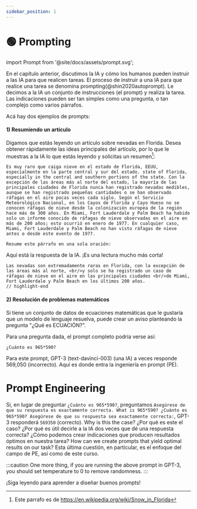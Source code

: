```yaml
---
sidebar_position: 1
---
```


# 🟢 Prompting

import Prompt from '@site/docs/assets/prompt.svg';

<div style={{textAlign: 'center'}}>
  <Prompt style={{width:"100%",height:"300px",verticalAlign:"top"}}/>
</div>

En el capítulo anterior, discutimos la IA y cómo los humanos pueden instruir a las IA para que realicen tareas. El proceso de instruir a una IA para que realice una tarea se denomina prompting(@shin2020autoprompt). Le decimos a la IA un conjunto de instrucciones (el prompt) y realiza la tarea. Las indicaciones pueden ser tan simples como una pregunta, o tan complejo como varios párrafos.

Acá hay dos ejemplos de prompts:

#### 1) Resumiendo un artículo

Digamos que estás leyendo un artículo sobre nevadas en Florida. Desea obtener rápidamente las ideas principales del artículo, por lo que le muestras a la IA lo que estás leyendo y solicitas un resumen[^2]:

```
Es muy raro que caiga nieve en el estado de Florida, EEUU, especialmente en la parte central y sur del estado. state of Florida, especially in the central and southern portions of the state. Con la excepción de las áreas más al norte del estado, la mayoría de las principales ciudades de Florida nunca han registrado nevadas medibles, aunque se han registrado pequeñas cantidades o se han observado ráfagas en el aire pocas veces cada siglo. Según el Servicio Meteorológico Nacional, en los Cayos de Florida y Cayo Hueso no se conocen ráfagas de nieve desde la colonización europea de la región hace más de 300 años. En Miami, Fort Lauderdale y Palm Beach ha habido solo un informe conocido de ráfagas de nieve observadas en el aire en más de 200 años; esto ocurrió en enero de 1977. En cualquier caso, Miami, Fort Lauderdale y Palm Beach no han visto ráfagas de nieve antes o desde este evento de 1977.

Resume este párrafo en una sola oración:
```

Aquí está la respuesta de la IA. ¡Es una lectura mucho más corta!

```text
Las nevadas son extremadamente raras en Florida, con la excepción de las áreas más al norte, <br/>y solo se ha registrado un caso de ráfagas de nieve en el aire en las principales ciudades <br/>de Miami, Fort Lauderdale y Palm Beach en los últimos 200 años.
// highlight-end
```

#### 2) Resolución de problemas matemáticos

Si tiene un conjunto de datos de ecuaciones matemáticas que le gustaría que un modelo de lenguaje resuelva, puede crear un aviso planteando la pregunta "¿Qué es ECUACIÓN?".

Para una pregunta dada, el prompt completo podría verse así:

```
¿Cuánto es 965*590?
```

Para este prompt, GPT-3 (text-davinci-003) (una IA) a veces responde 569,050 (incorrecto). Aquí es donde entra la ingeniería en prompt (PE).

# Prompt Engineering

Si, en lugar de preguntar `¿Cuánto es 965*590?`, preguntamos `Asegúrese de que su respuesta es exactamente correcta. What is 965*590? ¿Cuánto es 965*590? Asegúrese de que su respuesta sea exactamente correcta:`, GPT-3 responderá `569350` (correcto). Why is this the case? ¿Por qué es este el caso? ¿Por qué es útil decirle a la IA dos veces que dé una respuesta correcta? ¿Cómo podemos crear indicaciones que producen resultados óptimos en nuestra tarea? How can we create prompts that yield optimal results on our task? Esta última cuestión, en particular, es el enfoque del campo de PE, así como de este curso.

:::caution
One more thing, if you are running the above prompt in GPT-3, you should set temperature to 0 to remove randomness.
:::

¡Siga leyendo para aprender a diseñar buenos prompts!

[^2]: Este parrafo es de https://en.wikipedia.org/wiki/Snow_in_Florida
